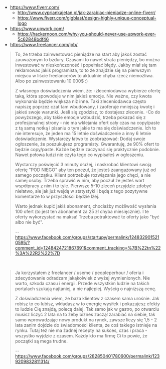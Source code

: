 - https://www.fiverr.com/
  - http://www.cypriankajetan.pl/jak-zarabiac-pieniadze-online-fiverr/
  - https://www.fiverr.com/gigblast/design-highly-unique-conceptual-logo
- https://www.upwork.com/
  - https://hackernoon.com/why-you-should-never-use-upwork-ever-5c62848bdf46
- https://www.freelancer.com/job/

>To, że trzeba zainwestować pieniądze na start aby jakoś zostać zauważonym to bzdury. Czasami to nawet strata pieniędzy, bo można inwestować w nieskończoność i popełniać błędy. Jakby miał się tam reklamowac jakiś programista, to to że znajdzie się na pierwszym miejscu w liście freelancerów to aktualnie chyba rzecz niemożliwa. Albo po zainwestowaniu 10 000$ :)
>
>Z własnego doświadczenia wiem, że:
-zleceniodawca wybierze ofertę taką, która spowoduje w nim jakieś emocje. Nie ważne, czy kwota wykonania będzie większa niż inne. Taki zleceniodawca często napiszę poprzez czat tam wbudowany, i zaoferuje mniejszą kwotę i jakieś swoje warunki. Jeśli się zgodzisz, to dostajesz zlecenie.
-Co do powyższego, aby takie emocje wzbudzić, trzeba pokazać się z profesjonalnej strony - nie ma wklejania ofert cały czas na copy/paste z tą samą notką i pisaniu o tym jakie to ma się doświadczenie. Ich to nie interesuje, że jeden ma 15 letnie doświadczenie a inny 6 letnie doświadczenie. Wystarczy łatwo to zoobrazować: Dodaj swoje ogłoszenie, że poszukujesz programisty. Gwarantuję, że 90% ofert to będzie copy/paste. Każde będzie zaczynać się praktycznie podobnie. Nawet połowa ludzi nie czyta tego co wypisałeś w ogłoszeniu.
>
>Wystarczy poświęcić 3 minuty dłużej, i naskrobać klientowi swoją ofertę "POD NIEGO" aby ten poczuł, że jesteś zaangażowany już od samego początku. Klient potrzebuje rozwiązania jego chęci, a nie samej osoby. Trzeba sprawić w nim, aby poczuł że jesteś wart współpracy z nim i to tyle. Pierwsze 5-10 zleceń przyjdzie zdobyć niełatwo, ale jak już wejdą w statystyki i będą z tego pozytywne komentarze to w przyszłości będzie lżej.
>
>Warto jednak kupić jakiś abonament, chociażby możliwość wysłania 100 ofert (to jest ten abonament za 25 zł chyba miesięcznie). I te oferty wykorzystać na maksa! Trzeba potraktować te oferty jako "być albo nie być".
>
>-- https://www.facebook.com/groups/startupy/permalink/1248329015210595/?comment_id=1248424721867691&comment_tracking=%7B%22tn%22%3A%22R2%22%7D

<br>

>Ja korzystałem z freelancer / useme / peopleperhour / oferia i zdecydowanie odradzam jakąkolwiek z wyżej wymienionych. Nie warto, szkoda czasu i energii.
Przede wszystkim ludzie na takich portalach szukają najtaniej, a nie najlepiej. Wyścig o najniższą cenę.
>
>Z doświadczenia wiem, że baza klientów z czasem sama urośnie. Jak robisz to co lubisz, wkładasz w to energię wysiłek i pokazujesz efekty to ludzie Cię znajdą, polecą dalej.
Tak samo jak w gastro, po otwarciu musisz liczyć 2 lata na to żeby biznes zaczął zarabiać na siebie, tak samo wprowadzając nowy produkt na rynek, zawsze liczy się 1,5 - 2 lata zanim dojdzie do świadomości klienta, że coś takiego istnieje na rynku.
Tutaj też nie ma żadnej recepty na sukces, czas i praca - wszystko wyjdzie z czasem. Każdy kto ma firmę Ci to powie, że początki są mega trudne.
>
>-- https://www.facebook.com/groups/282850401780600/permalink/1239209832811314/
